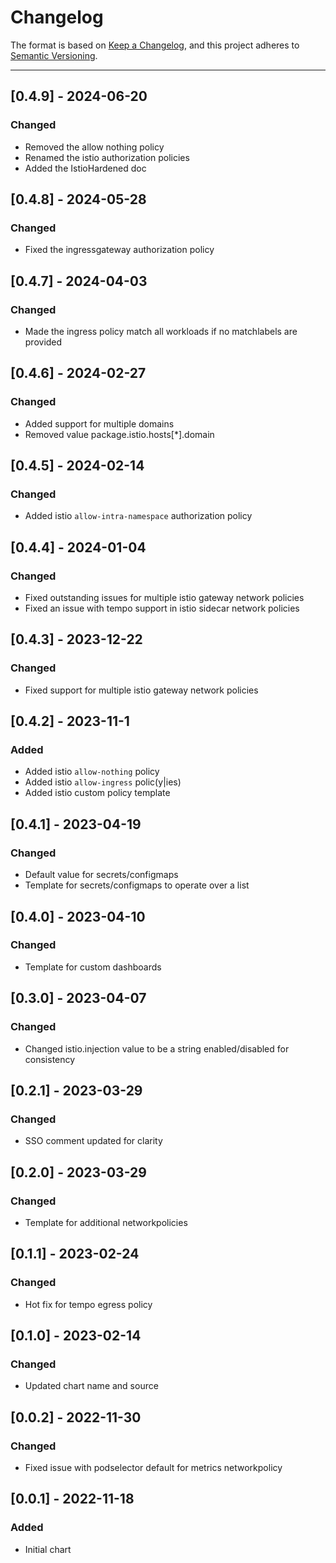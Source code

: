 # Changelog

The format is based on [Keep a Changelog](https://keepachangelog.com/en/1.0.0/), and this project adheres to [Semantic Versioning](https://semver.org/spec/v2.0.0.html).

---

## [0.4.9] - 2024-06-20

### Changed

- Removed the allow nothing policy
- Renamed the istio authorization policies
- Added the IstioHardened doc

## [0.4.8] - 2024-05-28

### Changed

- Fixed the ingressgateway authorization policy

## [0.4.7] - 2024-04-03

### Changed

- Made the ingress policy match all workloads if no matchlabels are provided

## [0.4.6] - 2024-02-27

### Changed

- Added support for multiple domains
- Removed value package.istio.hosts[*].domain

## [0.4.5] - 2024-02-14

### Changed

- Added istio `allow-intra-namespace` authorization policy

## [0.4.4] - 2024-01-04

### Changed

- Fixed outstanding issues for multiple istio gateway network policies
- Fixed an issue with tempo support in istio sidecar network policies

## [0.4.3] - 2023-12-22

### Changed

- Fixed support for multiple istio gateway network policies

## [0.4.2] - 2023-11-1

### Added

- Added istio `allow-nothing` policy
- Added istio `allow-ingress` polic(y|ies)
- Added istio custom policy template

## [0.4.1] - 2023-04-19

### Changed

- Default value for secrets/configmaps
- Template for secrets/configmaps to operate over a list

## [0.4.0] - 2023-04-10

### Changed

- Template for custom dashboards

## [0.3.0] - 2023-04-07

### Changed

- Changed istio.injection value to be a string enabled/disabled for consistency

## [0.2.1] - 2023-03-29

### Changed

- SSO comment updated for clarity

## [0.2.0] - 2023-03-29

### Changed

- Template for additional networkpolicies

## [0.1.1] - 2023-02-24

### Changed

- Hot fix for tempo egress policy

## [0.1.0] - 2023-02-14

### Changed

- Updated chart name and source

## [0.0.2] - 2022-11-30

### Changed

- Fixed issue with podselector default for metrics networkpolicy

## [0.0.1] - 2022-11-18

### Added

- Initial chart
